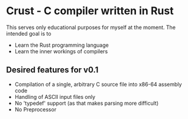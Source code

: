 # Crust - C compiler written in Rust

This serves only educational purposes for myself at the moment. The intended goal is to
* Learn the Rust programming language
* Learn the inner workings of compilers

## Desired features for v0.1
* Compilation of a single, arbitrary C source file into x86-64 assembly code
* Handling of ASCII input files only
* No 'typedef' support (as that makes parsing more difficult)
* No Preprocessor
